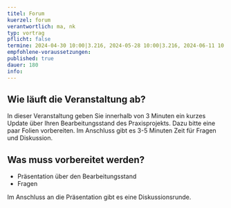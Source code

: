 ```yaml
---
titel: Forum
kuerzel: forum
verantwortlich: ma, nk
typ: vortrag
pflicht: false
termine: 2024-04-30 10:00|3.216, 2024-05-28 10:00|3.216, 2024-06-11 10:00|3.216,2024-06-25 10:00|3.216, 2024-07-09 10:00|3.216
empfohlene-voraussetzungen: 
published: true
dauer: 180
info: 
---
```


## 

## Wie läuft die Veranstaltung ab?

In dieser Veranstaltung geben Sie innerhalb von 3 Minuten ein kurzes Update über Ihren Bearbeitungsstand des Praxisprojekts. Dazu bitte eine paar Folien vorbereiten. Im Anschluss gibt es 3-5 Minuten Zeit für Fragen und Diskussion.

## Was muss vorbereitet werden?
* Präsentation über den Bearbeitungsstand
* Fragen


Im Anschluss an die Präsentation gibt es eine Diskussionsrunde.
